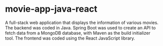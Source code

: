 # movie-app-java-react
 A full-stack web application that displays the information of various movies. The backend was coded in Java. Spring Boot was used to create an API to fetch data from a MongoDB database, with Maven as the build initializer tool. The frontend was coded using the React JavaScript library.
